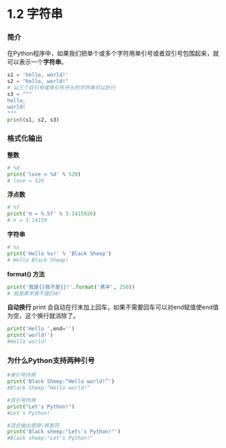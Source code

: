 # 1.2 字符串
### 简介
在Python程序中，如果我们把单个或多个字符用单引号或者双引号包围起来，就可以表示一个**字符串**。
```python
s1 = 'hello, world!'
s2 = "hello, world!"
# 以三个双引号或单引号开头的字符串可以折行
s3 = """
hello, 
world!
"""
print(s1, s2, s3)
```
### 格式化输出
**整数**
```python
# %d
print('love = %d' % 520)
# love = 520
```
**浮点数** 
```python
# %f
print('π = %.5f' % 3.1415926)
# π = 3.14159
```
**字符串** 
```python
# %s
print('Hello %s!' % 'Black Sheep')
# Hello Black Sheep!
```
**format() 方法**
```python
print('我是{}我不是{}!'.format('黑羊', 250))
# 我是黑羊我不是250!
```

**自动换行**
print 会自动在行末加上回车，如果不需要回车可以对end赋值使end值为空，这个换行就消除了。
```python
print('Hello ',end='')
print('world!')
#Hello world!
```
### 为什么Python支持两种引号
```python
#单引号作用
print('Black Sheep:“Hello world!”')
#Black Sheep:“Hello world!”

#双引号作用
print("Let's Python!")
#Let's Python!

#混合输出使用\转意符
print('Black sheep:"Let\'s Python!"')
#Black sheep:"Let's Python!"
```

